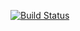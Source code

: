 [![Build Status](https://travis-ci.org/MaximSurovtsev/lab09.svg?branch=master)](https://travis-ci.org/MaximSurovtsev/lab09) 


